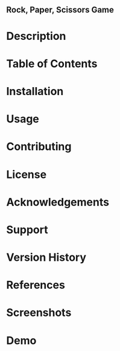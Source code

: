 ## Rock, Paper, Scissors Game

# Description

# Table of Contents

# Installation

# Usage 

# Contributing

# License

# Acknowledgements

# Support

# Version History

# References

# Screenshots

# Demo
